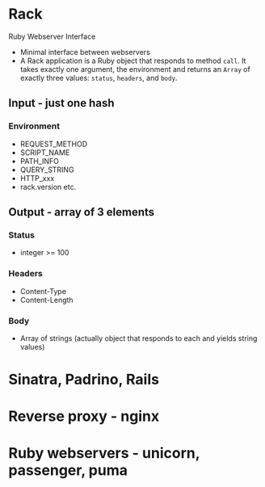 # Rack

Ruby Webserver Interface

* Minimal interface between webservers
* A Rack application is a Ruby object that responds to method ```call```. It takes exactly one argument, the environment and returns an ```Array``` of exactly three values: ```status```, ```headers```, and ```body```.

## Input - just one hash

### Environment
* REQUEST_METHOD
* SCRIPT_NAME
* PATH_INFO
* QUERY_STRING
* HTTP_xxx
* rack.version etc.

## Output - array of 3 elements

### Status

* integer >= 100

### Headers

* Content-Type
* Content-Length

### Body

* Array of strings (actually object that responds to each and yields string values)

# Sinatra, Padrino, Rails
# Reverse proxy - nginx
# Ruby webservers - unicorn, passenger, puma